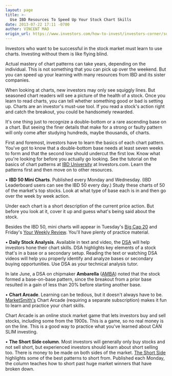 ```yaml
---
layout: page
title: >-
  Use IBD Resources To Speed Up Your Stock Chart Skills
date: 2013-07-22 17:11 -0700
author: VINCENT MAO
origin_url: https://www.investors.com/how-to-invest/investors-corner/successful-investors-use-stock-charts-for-analysis
---
```





Investors who want to be successful in the stock market must learn to use charts. Investing without them is like flying blind.


Actual mastery of chart patterns can take years, depending on the individual. This is not something that you can pick up over the weekend. But you can speed up your learning with many resources from IBD and its sister companies.


When looking at charts, new investors may only see squiggly lines. But seasoned chart readers will see a picture of the health of a stock. Once you learn to read charts, you can tell whether something good or bad is setting up. Charts are an investor's must-use tool. If you read a stock's action right and catch the breakout, you could be handsomely rewarded.


It's one thing just to recognize a double-bottom or a rare ascending base on a chart. But seeing the finer details that make for a strong or faulty pattern will only come after studying hundreds, maybe thousands, of charts.


First and foremost, investors have to learn the basics of each chart pattern. You've got to know that a double-bottom base needs at least seven weeks to form and that the second low should undercut the first low. Know what you're looking for before you actually go looking. See the tutorial on the basics of chart patterns at [IBD University](http://education.investors.com/) at Investors.com. Learn the patterns first and then move on to other resources.


• **IBD 50 Mini Charts**. Published every Monday and Wednesday. (IBD Leaderboard users can see the IBD 50 every day.) Study these charts of 50 of the market's top stocks. Look at what type of base each is in and then go over the week by week action.


Under each chart is a short description of the current price action. But before you look at it, cover it up and guess what's being said about the stock.


Besides the IBD 50, mini charts will appear in Tuesday's [Big Cap 20](http://news.investors.com/investing/inside-big-cap-20.htm) and Friday's [Your Weekly Review](http://news.investors.com/investing/your-weekly-review.htm?page=2). You'll have plenty of practice material.


• **Daily Stock Analysis**. Available in text and video, the [DSA](http://education.investors.com/daily-stock-analysis) will help investors hone their chart skills. DSA highlights key elements of a stock that's in a base or a secondary setup. Reading the text or watching DSA videos will help you properly identify and analyze bases or secondary buying opportunities. Use DSA as your technical analysis tutor.


In late June, a DSA on chipmaker **Ambarella** ([AMBA](https://research.investors.com/quote.aspx?symbol=AMBA)) noted that the stock formed a base-on-base pattern, since the breakout from a prior base resulted in a gain of less than 20% before starting another base.


• **Chart Arcade**. Learning can be tedious, but it doesn't always have to be. [MarketSmith's](http://www.marketsmith.com/) Chart Arcade (requiring a separate subscription) makes it fun to learn and practice your chart skills.


Chart Arcade is an online stock market game that lets investors buy and sell stocks, including some from the 1900s. This is a game, so no real money is on the line. This is a good way to practice what you've learned about CAN SLIM investing.


• **The Short Side column**. Most investors will generally only buy stocks and not sell short, but experienced investors should learn about short selling too. There is money to be made on both sides of the market. [The Short Side](http://news.investors.com/investing-the-short-side/071913-664479-how-to-sell-stocks-short.htm) highlights some of the best patterns to short from. Published each Monday, the column teaches how to short past huge market winners that have broken down.




